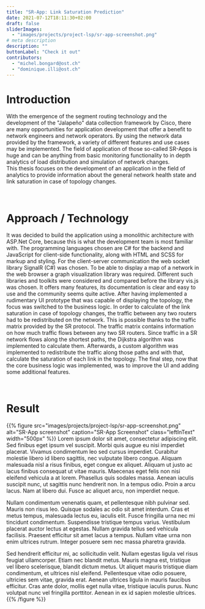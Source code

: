 ```yaml
---
title: "SR-App: Link Saturation Prediction"
date: 2021-07-12T18:11:30+02:00
draft: false
sliderImages:
  - "images/projects/project-lsp/sr-app-screenshot.png"
# meta description
description: ""
buttonLabel: "Check it out"
contributors:
  - "michel.bongard@ost.ch"
  - "dominique.illi@ost.ch"
---
```


# Introduction
With the emergence of the segment routing technology and the development of the "Jalapeño" data collection framework by Cisco, there are many opportunities for application development that offer a benefit to network engineers and network operators. By using the network data provided by the framework, a variety of different features and use cases may be implemented. The field of application of those so-called SR-Apps is huge and can be anything from basic monitoring functionality to in depth analytics of load distribution and simulation of network changes.  
This thesis focuses on the development of an application in the field of analytics to provide information about the general network health state and link saturation in case of topology changes.

<br>

# Approach / Technology
It was decided to build the application using a monolithic architecture with ASP.Net Core, because this is what the development team is most familiar with. The programming languages chosen are C# for the backend and JavaScript for client-side functionality, along with HTML and SCSS for markup and styling.
For the client-server communication the web socket library SignalR (C#) was chosen.
To be able to display a map of a network in the web browser a graph visualization library was required. Different such libraries and toolkits were considered and compared before the library vis.js was chosen. It offers many features, its documentation is clear and easy to use and the community seems quite active.
After having implemented a rudimentary UI prototype that was capable of displaying the topology, the focus was switched to the business logic.
In order to calculate of the link saturation in case of topology changes, the traffic between any two routers had to be redistributed on the network. This is possible thanks to the traffic matrix provided by the SR protocol. The traffic matrix contains information on how much traffic flows between any two SR routers.
Since traffic in a SR network flows along the shortest paths, the Dijkstra algorithm was implemented to calculate them. Afterwards, a custom algorithm was implemented to redistribute the traffic along those paths and with that, calculate the saturation of each link in the topology.
The final step, now that the core business logic was implemented, was to improve the UI and adding some additional features.

<br>

# Result 
{{% figure src="images/projects/project-lsp/sr-app-screenshot.png" alt="SR-App screenshot" caption="SR-App Screenshot" class="leftInText" width="500px" %}}
Lorem ipsum dolor sit amet, consectetur adipiscing elit. Sed finibus eget ipsum vel suscipit. Morbi quis augue eu nisi imperdiet placerat. Vivamus condimentum leo sed cursus imperdiet. Curabitur molestie libero id libero sagittis, nec vulputate libero congue. Aliquam malesuada nisl a risus finibus, eget congue ex aliquet. Aliquam ut justo ac lacus finibus consequat ut vitae mauris. Maecenas eget felis non nisi eleifend vehicula a at lorem. Phasellus quis sodales massa. Aenean iaculis suscipit nunc, ut sagittis nunc hendrerit non. In a tempus odio. Proin a arcu lacus. Nam at libero dui. Fusce ac aliquet arcu, non imperdiet neque.

Nullam condimentum venenatis quam, et pellentesque nibh pulvinar sed. Mauris non risus leo. Quisque sodales ac odio sit amet interdum. Cras et metus tempus, malesuada lectus eu, iaculis elit. Fusce fringilla urna nec mi tincidunt condimentum. Suspendisse tristique tempus varius. Vestibulum placerat auctor lectus at egestas. Nullam gravida tellus sed vehicula facilisis. Praesent efficitur sit amet lacus a tempus. Nullam vitae urna non enim ultrices rutrum. Integer posuere sem nec massa pharetra gravida.

Sed hendrerit efficitur mi, ac sollicitudin velit. Nullam egestas ligula vel risus feugiat ullamcorper. Etiam nec blandit metus. Mauris magna est, tristique vel libero scelerisque, blandit dictum metus. Ut aliquet mauris tristique diam condimentum, et ultrices nisl eleifend. Pellentesque vitae odio posuere, ultricies sem vitae, gravida erat. Aenean ultrices ligula in mauris faucibus efficitur. Cras ante dolor, mollis eget nulla vitae, tristique iaculis purus. Nunc volutpat nunc vel fringilla porttitor. Aenean in ex id sapien molestie ultrices.
{{% /figure %}}

<br>

